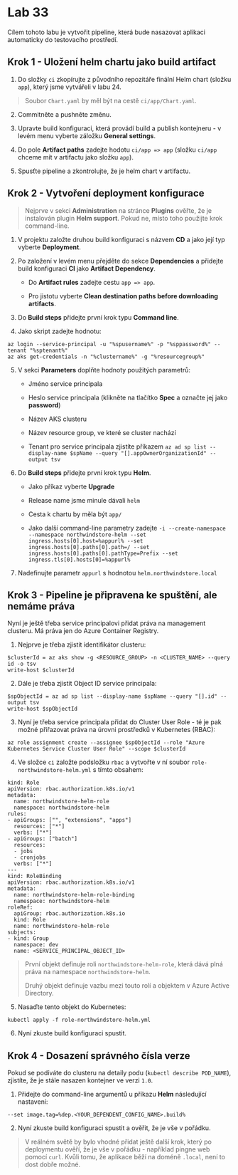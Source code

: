 # Lab 33

Cílem tohoto labu je vytvořit pipeline, která bude nasazovat aplikaci automaticky do testovacího prostředí.

## Krok 1 - Uložení helm chartu jako build artifact

1. Do složky `ci` zkopírujte z původního repozitáře finální Helm chart (složku `app`), který jsme vytvářeli v labu 24.

> Soubor `Chart.yaml` by měl být na cestě `ci/app/Chart.yaml`.

2. Commitněte a pushněte změnu.

3. Upravte build konfiguraci, která provádí build a publish kontejneru - v levém menu vyberte záložku __General settings__.

4. Do pole __Artifact paths__ zadejte hodotu `ci/app => app` (složku `ci/app` chceme mít v artifactu jako složku `app`).

5. Spusťte pipeline a zkontrolujte, že je helm chart v artifactu.

## Krok 2 - Vytvoření deployment konfigurace

> Nejprve v sekci __Administration__ na stránce __Plugins__ ověřte, že je instalován plugin __Helm support__. Pokud ne, místo toho použijte krok command-line.

1. V projektu založte druhou build konfiguraci s názvem __CD__ a jako její typ vyberte __Deployment__.

2. Po založení v levém menu přejděte do sekce __Dependencies__ a přidejte build konfiguraci __CI__ jako __Artifact Dependency__.

    * Do __Artifact rules__ zadejte cestu `app => app`.

    * Pro jistotu vyberte __Clean destination paths before downloading artifacts__.

3. Do __Build steps__ přidejte první krok typu __Command line__.

4. Jako skript zadejte hodnotu:

```
az login --service-principal -u "%spusername%" -p "%sppassword%" --tenant "%sptenant%"
az aks get-credentials -n "%clustername%" -g "%resourcegroup%"
```

5. V sekci __Parameters__ doplňte hodnoty použitých parametrů:

    * Jméno service principala
    
    * Heslo service principala (klikněte na tlačítko __Spec__ a označte jej jako __password__)
    
    * Název AKS clusteru
    
    * Název resource group, ve které se cluster nachází

    * Tenant pro service principala zjistíte příkazem `az ad sp list --display-name $spName --query "[].appOwnerOrganizationId" --output tsv`

6. Do __Build steps__ přidejte první krok typu __Helm__.

    * Jako příkaz vyberte __Upgrade__

    * Release name jsme minule dávali `helm`

    * Cesta k chartu by měla být `app/`

    * Jako další command-line parametry zadejte `-i --create-namespace --namespace northwindstore-helm --set ingress.hosts[0].host=%appurl% --set ingress.hosts[0].paths[0].path=/ --set ingress.hosts[0].paths[0].pathType=Prefix --set ingress.tls[0].hosts[0]=%appurl%`

7. Nadefinujte parametr `appurl` s hodnotou `helm.northwindstore.local`

## Krok 3 - Pipeline je připravena ke spuštění, ale nemáme práva

Nyní je ještě třeba service principalovi přidat práva na management clusteru. Má práva jen do Azure Container Registry.

1. Nejprve je třeba zjistit identifikátor clusteru:

```
$clusterId = az aks show -g <RESOURCE_GROUP> -n <CLUSTER_NAME> --query id -o tsv
write-host $clusterId
```

2. Dále je třeba zjistit Object ID service principala:

```
$spObjectId = az ad sp list --display-name $spName --query "[].id" --output tsv
write-host $spObjectId
```

3. Nyní je třeba service principala přidat do Cluster User Role - té je pak možné přiřazovat práva na úrovni prostředků v Kubernetes (RBAC):

```
az role assignment create --assignee $spObjectId --role "Azure Kubernetes Service Cluster User Role" --scope $clusterId
```

4. Ve složce `ci` založte podsložku `rbac` a vytvořte v ní soubor `role-northwindstore-helm.yml` s tímto obsahem:

```
kind: Role
apiVersion: rbac.authorization.k8s.io/v1
metadata:
  name: northwindstore-helm-role
  namespace: northwindstore-helm
rules:
- apiGroups: ["", "extensions", "apps"]
  resources: ["*"]
  verbs: ["*"]
- apiGroups: ["batch"]
  resources:
  - jobs
  - cronjobs
  verbs: ["*"]
---
kind: RoleBinding
apiVersion: rbac.authorization.k8s.io/v1
metadata:
  name: northwindstore-helm-role-binding
  namespace: northwindstore-helm
roleRef:
  apiGroup: rbac.authorization.k8s.io
  kind: Role
  name: northwindstore-helm-role
subjects:
- kind: Group
  namespace: dev
  name: <SERVICE_PRINCIPAL_OBJECT_ID>
```

> První objekt definuje roli `northwindstore-helm-role`, která dává plná práva na namespace `northwindstore-helm`.
>
> Druhý objekt definuje vazbu mezi touto rolí a objektem v Azure Active Directory.

5. Nasaďte tento objekt do Kubernetes:

```
kubectl apply -f role-northwindstore-helm.yml
```

6. Nyní zkuste build konfiguraci spustit.

## Krok 4 - Dosazení správného čísla verze

Pokud se podíváte do clusteru na detaily podu (`kubectl describe POD_NAME`), zjistíte, že je stále nasazen kontejner ve verzi `1.0`.

1. Přidejte do command-line argumentů u příkazu __Helm__ následující nastavení:

```
--set image.tag=%dep.<YOUR_DEPENDENT_CONFIG_NAME>.build%
```

2. Nyní zkuste build konfiguraci spustit a ověřit, že je vše v pořádku.

> V reálném světě by bylo vhodné přidat ještě další krok, který po deploymentu ověří, že je vše v pořádku - například pingne web pomocí `curl`. Kvůli tomu, že aplikace běží na doméně `.local`, není to dost dobře možné.